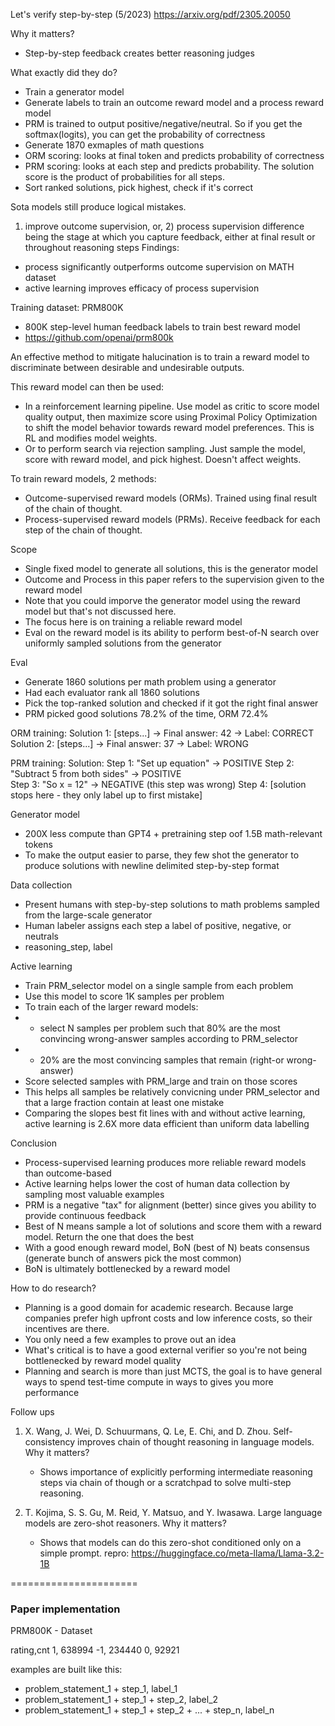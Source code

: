 Let's verify step-by-step (5/2023)
https://arxiv.org/pdf/2305.20050

Why it matters? 
- Step-by-step feedback creates better reasoning judges

What exactly did they do?
- Train a generator model 
- Generate labels to train an outcome reward model and a process reward model
- PRM is trained to output positive/negative/neutral. So if you get the softmax(logits), you can get the probability of correctness
- Generate 1870 exmaples of math questions
- ORM scoring: looks at final token and predicts probability of correctness
- PRM scoring: looks at each step and predicts probability. The solution score is the product of probabilities for all steps.
- Sort ranked solutions, pick highest, check if it's correct

Sota models still produce logical mistakes.
1) improve outcome supervision, or, 2) process supervision
difference being the stage at which you capture feedback, 
either at final result or throughout reasoning steps
Findings: 
- process significantly outperforms outcome supervision on MATH dataset
- active learning improves efficacy of process supervision

Training dataset: PRM800K 
- 800K step-level human feedback labels to train best reward model
- https://github.com/openai/prm800k

An effective method to mitigate halucination is to train a reward model to 
discriminate between desirable and undesirable outputs.

This reward model can then be used:
- In a reinforcement learning pipeline. Use model as critic to score model quality output, 
  then maximize score using Proximal Policy Optimization to shift the model behavior towards 
  reward model preferences. This is RL and modifies model weights.
- Or to perform search via rejection sampling. Just sample the model, 
  score with reward model, and pick highest. Doesn't affect weights.

To train reward models, 2 methods: 
- Outcome-supervised reward models (ORMs). Trained using final result of the chain of thought.
- Process-supervised reward models (PRMs). Receive feedback for each step of the chain of thought.

Scope
- Single fixed model to generate all solutions, this is the generator model
- Outcome and Process in this paper refers to the supervision given to the reward model 
- Note that you could imporve the generator model using the reward model but that's not discussed here.
- The focus here is on training a reliable reward model
- Eval on the reward model is its ability to perform best-of-N search over uniformly sampled solutions from the generator

Eval
- Generate 1860 solutions per math problem using a generator
- Had each evaluator rank all 1860 solutions
- Pick the top-ranked solution and checked if it got the right final answer
- PRM picked good solutions 78.2% of the time, ORM 72.4%

ORM training:
Solution 1: [steps...] → Final answer: 42 → Label: CORRECT
Solution 2: [steps...] → Final answer: 37 → Label: WRONG

PRM training:
Solution: 
Step 1: "Set up equation" → POSITIVE
Step 2: "Subtract 5 from both sides" → POSITIVE  
Step 3: "So x = 12" → NEGATIVE (this step was wrong)
Step 4: [solution stops here - they only label up to first mistake]

Generator model
- 200X less compute than GPT4 + pretraining step oof 1.5B math-relevant tokens
- To make the output easier to parse, they few shot the generator to produce solutions with newline delimited step-by-step format

Data collection
- Present humans with step-by-step solutions to math problems sampled from the large-scale generator
- Human labeler assigns each step a label of positive, negative, or neutrals
- reasoning_step, label

Active learning
- Train PRM_selector model on a single sample from each problem
- Use this model to score 1K samples per problem
- To train each of the larger reward models:
- - select N samples per problem such that 80% are the most convincing wrong-answer samples according to PRM_selector
- - 20% are the most convincing samples that remain (right-or wrong-answer) 
- Score  selected samples with PRM_large and train on those scores
- This helps all samples be relatively convicning under PRM_selector and that a large fraction contain at least one mistake
- Comparing the slopes best fit lines with and without active learning, active learning is 2.6X more data efficient than uniform data labelling

Conclusion
- Process-supervised learning produces more reliable reward models than outcome-based
- Active learning helps lower the cost of human data collection by sampling most valuable examples 
- PRM is a negative "tax" for alignment (better) since gives you ability to provide continuous feedback  
- Best of N means sample a lot of solutions and score them with a reward model. Return the one that does the best
- With a good enough reward model, BoN (best of N) beats consensus (generate bunch of answers pick the most common)
- BoN is ultimately bottlenecked by a reward model

How to do research?
- Planning is a good domain for academic research. Because large companies prefer high upfront costs and low inference costs, so their incentives are there. 
- You only need a few examples to prove out an idea
- What's critical is to have a good external verifier so you're not being bottlenecked by reward model quality
- Planning and search is more than just MCTS, the goal is to have general ways to spend test-time compute in ways to gives you more performance

Follow ups 
1. X. Wang, J. Wei, D. Schuurmans, Q. Le, E. Chi, and D. Zhou. Self-consistency
improves chain of thought reasoning in language models. 
  Why it matters? 
    - Shows importance of explicitly performing intermediate reasoning steps via chain of though or a scratchpad  to solve multi-step reasoning. 

2. T. Kojima, S. S. Gu, M. Reid, Y. Matsuo, and Y. Iwasawa. Large language
models are zero-shot reasoners. 
  Why it matters? 
    - Shows that models can do this zero-shot conditioned only on a simple prompt.
repro: https://huggingface.co/meta-llama/Llama-3.2-1B

======================

### Paper implementation

PRM800K - Dataset

rating,cnt
 1, 638994
-1, 234440
 0, 92921
 
examples are built like this:
- problem_statement_1 + step_1, label_1
- problem_statement_1 + step_1 + step_2, label_2
- problem_statement_1 + step_1 + step_2 + ... + step_n, label_n